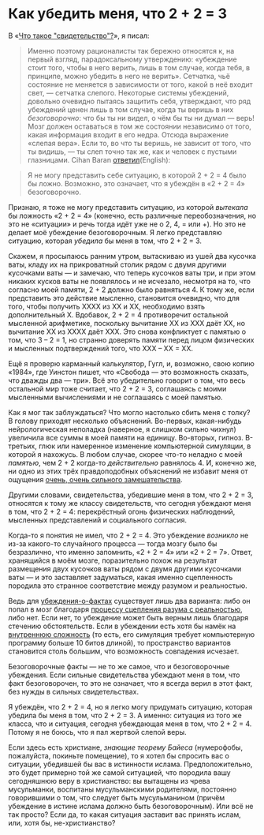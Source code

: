# Как убедить меня, что 2 + 2 = 3
В «[Что такое "свидетельство"?][1]», я писал: 

> Именно поэтому рационалисты так бережно относятся к, на первый взгляд, парадоксальному утверждению: «убеждение стоит того, чтобы в него верить, лишь в том случае, когда тебя, в принципе, можно убедить в него не верить». Сетчатка, чьё состояние не меняется в зависимости от того, какой в неё входит свет, — сетчатка слепого. Некоторые системы убеждений, довольно очевидно пытаясь защитить себя, утверждают, что ряд убеждений ценен лишь в том случае, когда ты веришь в них *безоговорочно*: что бы ты ни видел, о чём бы ты ни думал — верь! Мозг должен оставаться в том же состоянии независимо от того, какая информация входит в его недра. Отсюда выражение «слепая вера». Если то, во что ты веришь, не зависит от того, что ты видишь, — ты слеп точно так же, как и человек с пустыми глазницами.
Cihan Baran [ответил][2](English): 

> Я не могу представить себе ситуацию, в которой 2 + 2 = 4 было бы ложно. Возможно, это означает, что я убеждён в «2 + 2 = 4» безоговорочно.

Признаю, я тоже не могу представить ситуацию, из которой *вытекала* бы ложность «2 + 2 = 4» (конечно, есть различные переобозначения, но это не «ситуации» и речь тогда идёт уже не о 2, 4, = или +). Но это не делает моё убеждение безоговорочным. Я легко представляю ситуацию, которая *убедила* бы меня в том, что 2 + 2 = 3.

Скажем, я просыпаюсь ранним утром, вытаскиваю из ушей два кусочка ваты, кладу их на прикроватный столик рядом с двумя другими кусочками ваты — и замечаю, что теперь кусочков ваты три, и при этом никаких кусков ваты не появлялось и не исчезало, несмотря на то, что согласно моей памяти, 2 + 2 должно было равняться 4. К тому же, если представить это действие мысленно, становится очевидно, что для того, чтобы получить XXXX из XX и XX, необходимо взять дополнительный X. Вдобавок, 2 + 2 = 4 противоречит остальной мысленной арифметике, поскольку вычитание XX из XXX даёт XX, но вычитание XX из XXXX даёт XXX. Это снова конфликтует с памятью о том, что 3 – 2 = 1, но странно доверять памяти перед лицом физических и мысленных подтверждений того, что XXX – XX = XX. 

Ещё я проверю карманный калькулятор, Гугл, и, возможно, свою копию «1984», где Уинстон пишет, что «Свобода — это возможность сказать, что дважды два — три». Всё это убедительно говорит о том, что весь остальной мир тоже считает, что 2 + 2 = 3, соглашаясь с моими мысленными вычислениями и не соглашаясь с моей памятью.

Как я мог так заблуждаться? Что могло настолько сбить меня с толку? В голову приходят несколько объяснений. Во-первых, какая-нибудь нейрологическая неполадка (наверное, я слишком сильно чихнул) увеличила все суммы в моей памяти на единицу. Во-вторых, гипноз. В-третьих, глюк или намеренное изменение компьютерной симуляции, в которой я нахожусь. В любом случае, скорее что-то неладно с моей *памятью*, чем 2 + 2 когда-то *действительно* равнялось 4. И, конечно же, ни одно из этих трёх правдоподобных объяснений не избавит меня от ощущения [очень, очень сильного замешательства][3].

Другими словами, свидетельства, убедившие меня в том, что 2 + 2 = 3, относятся к тому же классу свидетельств, что сегодня убеждают меня в том, что 2 + 2 = 4: перекрёстный огонь физических наблюдений, мысленных представлений и социального согласия. 

Когда-то я понятия не имел, что 2 + 2 = 4. Это убеждение *возникло* не из-за какого-то случайного процесса — тогда мозгу было бы безразлично, что именно запомнить, «2 + 2 = 4» или «2 + 2 = 7». Ответ, хранящийся в моём мозге, поразительно похож на результат размещения двух кусочков ваты рядом с двумя другими кусочками ваты — и это заставляет задуматься, какая именно сцепленность породила это странное соответствие между разумом и реальностью. 

Ведь для [убеждения-о-фактах][4] существует лишь два варианта: либо он попал в мозг благодаря [процессу сцепления разума с реальностью][1], либо нет. Если нет, то убеждение может быть верным лишь благодаря стечению обстоятельств. Если в убеждении есть хотя бы намёк на [внутреннюю сложность][5] (то есть, его симуляция требует компьютерную программу больше 10 битов длиной), то пространство вариантов становится столь большим, что возможность совпадения исчезает. 

Безоговорочные факты — не то же самое, что и безоговорочные убеждения. Если сильные свидетельства убеждают меня в том, что факт безоговорочен, то это не означает, что я всегда верил в этот факт, без нужды в сильных свидетельствах. 

Я убеждён, что 2 + 2 = 4, но я легко могу придумать ситуацию, которая убедила бы меня в том, что 2 + 2 = 3. А именно: ситуация из того же класса, что и ситуация, сегодня убеждающая меня в том, что 2 + 2 = 4. Потому я не боюсь, что я пал жертвой слепой веры. 

Если здесь есть христиане, *знающие теорему Байеса* (нумерофобы, пожалуйста, покиньте помещение), то я хотел бы спросить вас о ситуации, убедившей бы вас в истинности ислама. Предположительно, это будет примерно той же самой ситуацией, что породила вашу сегодняшнюю веру в христианство: вы вытащены из чрева мусульманки, воспитаны мусульманскими родителями, постоянно говорившими о том, что следует быть мусульманином (причём убеждение в истине ислама должно быть безоговорочным). Или всё не так просто? Если да, то какая ситуация заставит вас принять ислам, или, хотя бы, не-христианство?

 [1]: /w/%D0%A7%D1%82%D0%BE_%D1%82%D0%B0%D0%BA%D0%BE%D0%B5_%D1%81%D0%B2%D0%B8%D0%B4%D0%B5%D1%82%D0%B5%D0%BB%D1%8C%D1%81%D1%82%D0%B2%D0%BE "Что такое свидетельство"
 [2]: http://lesswrong.com/lw/jl/what_is_evidence/f7h
 [3]: /w/%D0%A1%D0%B8%D0%BB%D0%B0_%D1%80%D0%B0%D1%86%D0%B8%D0%BE%D0%BD%D0%B0%D0%BB%D0%B8%D1%81%D1%82%D0%B0 "Сила рационалиста"
 [4]: /w/%D0%9C%D0%BD%D0%B5_%D1%81%D0%B5%D0%B3%D0%BE%D0%B4%D0%BD%D1%8F_%D1%80%D0%B0%D1%86%D0%B8%D0%BE%D0%BD%D0%B0%D0%BB%D1%8C%D0%BD%D0%BE "Мне сегодня рационально"
 [5]: /w/%D0%91%D1%80%D0%B8%D1%82%D0%B2%D0%B0_%D0%9E%D0%BA%D0%BA%D0%B0%D0%BC%D0%B0 "Бритва Оккама"